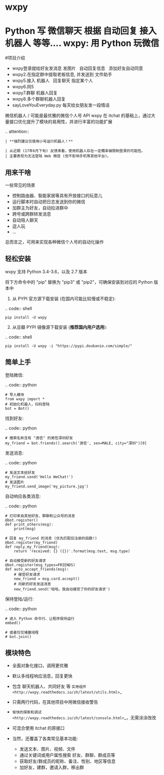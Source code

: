 # wxpy
Python 写  微信聊天 根据    自动回复   接入机器人  等等....
wxpy: 用 Python 玩微信
==============================
 
#项目介绍
* wxpy登录就给好友发消息  发图片   自动回复信息    添加好友自动同意
* wxpy2.在指定群中提取老板信息, 并发送到 文件助手
* wxpy5.接入 机器人   回复聊天  指定某个人
* wxpy6.同5
* wxpy7.群聊 机器人回复
* wxpy8.多个群聊机器人回复
* sayLoveYouEveryday.py 每天给女朋友发一段情话

微信机器人 / 可能是最优雅的微信个人号 API
    wxpy 在 itchat 的基础上，通过大量接口优化提升了模块的易用性，并进行丰富的功能扩展


..  attention::

    | **强烈建议仅使用小号运行机器人！**

    | 从近期 (17年6月下旬) 反馈来看，使用机器人存在一定概率被限制登录的可能性。
    | 主要表现为无法登陆 Web 微信 (但不影响手机等其他平台)。



用来干啥
----------------

一些常见的场景

* 控制路由器、智能家居等具有开放接口的玩意儿
* 运行脚本时自动把日志发送到你的微信
* 加群主为好友，自动拉进群中
* 跨号或跨群转发消息
* 自动陪人聊天
* 逗人玩
* ...

总而言之，可用来实现各种微信个人号的自动化操作



轻松安装
----------------

wxpy 支持 Python 3.4-3.6，以及 2.7 版本

将下方命令中的 "pip" 替换为 "pip3" 或 "pip2"，可确保安装到对应的 Python 版本中

1. 从 PYPI 官方源下载安装 (在国内可能比较慢或不稳定):

..  code:: shell

    pip install -U wxpy

2. 从豆瓣 PYPI 镜像源下载安装 (**推荐国内用户选用**):

..  code:: shell

    pip install -U wxpy -i "https://pypi.doubanio.com/simple/"


简单上手
----------------


登陆微信:

..  code:: python

    # 导入模块
    from wxpy import *
    # 初始化机器人，扫码登陆
    bot = Bot()

找到好友:

..  code:: python

    # 搜索名称含有 "游否" 的男性深圳好友
    my_friend = bot.friends().search('游否', sex=MALE, city="深圳")[0]

发送消息:

..  code:: python

    # 发送文本给好友
    my_friend.send('Hello WeChat!')
    # 发送图片
    my_friend.send_image('my_picture.jpg')

自动响应各类消息:

..  code:: python

    # 打印来自其他好友、群聊和公众号的消息
    @bot.register()
    def print_others(msg):
        print(msg)

    # 回复 my_friend 的消息 (优先匹配后注册的函数!)
    @bot.register(my_friend)
    def reply_my_friend(msg):
        return 'received: {} ({})'.format(msg.text, msg.type)

    # 自动接受新的好友请求
    @bot.register(msg_types=FRIENDS)
    def auto_accept_friends(msg):
        # 接受好友请求
        new_friend = msg.card.accept()
        # 向新的好友发送消息
        new_friend.send('哈哈，我自动接受了你的好友请求')

保持登陆/运行:

..  code:: python

    # 进入 Python 命令行、让程序保持运行
    embed()

    # 或者仅仅堵塞线程
    # bot.join()


模块特色
----------------

* 全面对象化接口，调用更优雅
* 默认多线程响应消息，回复更快
* 包含 聊天机器人、共同好友 等 `实用组件 <http://wxpy.readthedocs.io/zh/latest/utils.html>`_
* 只需两行代码，在其他项目中用微信接收警告
* `愉快的探索和调试 <http://wxpy.readthedocs.io/zh/latest/console.html>`_，无需涂涂改改
* 可混合使用 itchat 的原接口
* 当然，还覆盖了各类常见基本功能:

    * 发送文本、图片、视频、文件
    * 通过关键词或用户属性搜索 好友、群聊、群成员等
    * 获取好友/群成员的昵称、备注、性别、地区等信息
    * 加好友，建群，邀请入群，移出群


